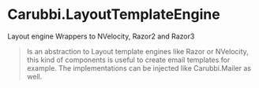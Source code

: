 # Carubbi.LayoutTemplateEngine
Layout engine Wrappers to NVelocity, Razor2 and Razor3

> Is an abstraction to Layout template engines like Razor or NVelocity, this kind of components is useful to create email templates for example. The implementations can be injected like Carubbi.Mailer as well.
